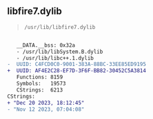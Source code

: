 ## libfire7.dylib

> `/usr/lib/libfire7.dylib`

```diff

   __DATA.__bss: 0x32a
   - /usr/lib/libSystem.B.dylib
   - /usr/lib/libc++.1.dylib
-  UUID: C4FCD0C0-9001-383A-88BC-33EE85ED9195
+  UUID: AF4E2C28-EF7D-3F6F-BB82-30452C5A3814
   Functions: 8159
   Symbols:   19573
   CStrings:  6213
CStrings:
+ "Dec 20 2023, 18:12:45"
- "Nov 12 2023, 07:04:08"

```
